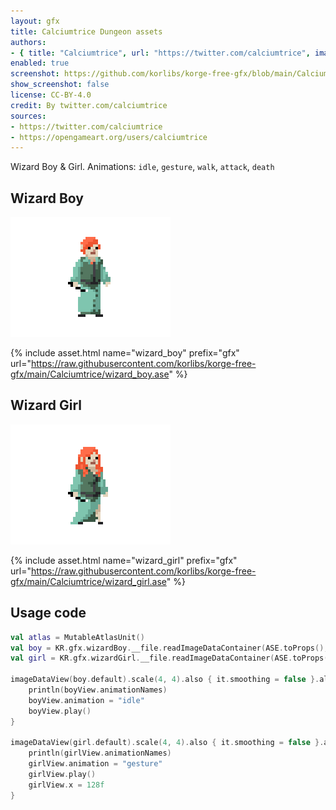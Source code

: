 ```yaml
---
layout: gfx
title: Calciumtrice Dungeon assets
authors: 
- { title: "Calciumtrice", url: "https://twitter.com/calciumtrice", image: "https://pbs.twimg.com/profile_images/1282712290593312769/YPkbqLUC_400x400.jpg" }
enabled: true
screenshot: https://github.com/korlibs/korge-free-gfx/blob/main/Calciumtrice/wizard_gesture.gif?raw=true
show_screenshot: false
license: CC-BY-4.0
credit: By twitter.com/calciumtrice
sources:
- https://twitter.com/calciumtrice
- https://opengameart.org/users/calciumtrice
---
```


Wizard Boy & Girl. Animations: `idle`, `gesture`, `walk`, `attack`, `death`

## Wizard Boy

![](https://github.com/korlibs/korge-free-gfx/blob/main/Calciumtrice/wizard_gesture.gif?raw=true)

{% include asset.html name="wizard_boy" prefix="gfx" url="https://raw.githubusercontent.com/korlibs/korge-free-gfx/main/Calciumtrice/wizard_boy.ase" %}

## Wizard Girl

![](https://github.com/korlibs/korge-free-gfx/blob/main/Calciumtrice/wizard_walk.gif?raw=true)

{% include asset.html name="wizard_girl" prefix="gfx" url="https://raw.githubusercontent.com/korlibs/korge-free-gfx/main/Calciumtrice/wizard_girl.ase" %}

## Usage code

```kotlin
val atlas = MutableAtlasUnit()
val boy = KR.gfx.wizardBoy.__file.readImageDataContainer(ASE.toProps(), atlas)
val girl = KR.gfx.wizardGirl.__file.readImageDataContainer(ASE.toProps(), atlas)

imageDataView(boy.default).scale(4, 4).also { it.smoothing = false }.also { boyView ->
    println(boyView.animationNames)
    boyView.animation = "idle"
    boyView.play()
}

imageDataView(girl.default).scale(4, 4).also { it.smoothing = false }.also { girlView ->
    println(girlView.animationNames)
    girlView.animation = "gesture"
    girlView.play()
    girlView.x = 128f
}
```
